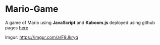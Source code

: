 # Mario-Game
A game of Mario using **JavaScript** and **Kaboom.js** deployed using github pages [here](https://aroramrinaal.github.io/Mario-Game/) 

Imgur: https://imgur.com/a/F8Jkryq 
